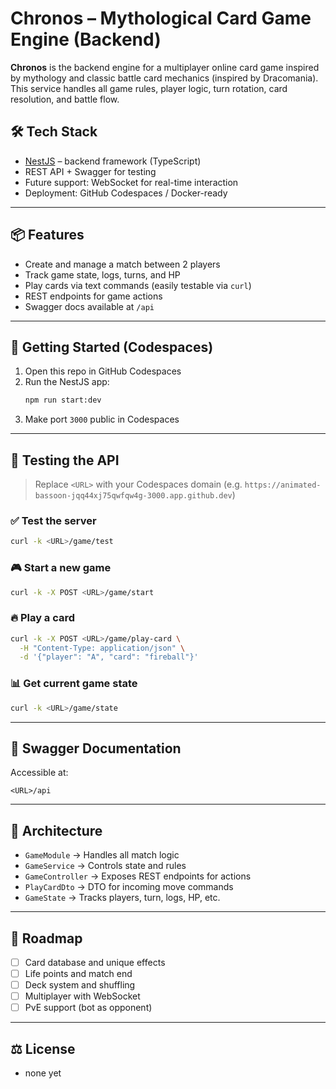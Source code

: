 # Chronos – Mythological Card Game Engine (Backend)

**Chronos** is the backend engine for a multiplayer online card game inspired by mythology and classic battle card mechanics (inspired by Dracomania). This service handles all game rules, player logic, turn rotation, card resolution, and battle flow.

## 🛠 Tech Stack

- [NestJS](https://nestjs.com/) – backend framework (TypeScript)
- REST API + Swagger for testing
- Future support: WebSocket for real-time interaction
- Deployment: GitHub Codespaces / Docker-ready

---

## 📦 Features

- Create and manage a match between 2 players
- Track game state, logs, turns, and HP
- Play cards via text commands (easily testable via `curl`)
- REST endpoints for game actions
- Swagger docs available at `/api`

---

## 🚀 Getting Started (Codespaces)

1. Open this repo in GitHub Codespaces  
2. Run the NestJS app:
   ```bash
   npm run start:dev
   ```
3. Make port `3000` public in Codespaces

---

## 🧪 Testing the API

> Replace `<URL>` with your Codespaces domain (e.g. `https://animated-bassoon-jqq44xj75qwfqw4g-3000.app.github.dev`)

### ✅ Test the server

```bash
curl -k <URL>/game/test
```

### 🎮 Start a new game

```bash
curl -k -X POST <URL>/game/start
```

### 🔥 Play a card

```bash
curl -k -X POST <URL>/game/play-card \
  -H "Content-Type: application/json" \
  -d '{"player": "A", "card": "fireball"}'
```

### 📊 Get current game state

```bash
curl -k <URL>/game/state
```

---

## 📘 Swagger Documentation

Accessible at:

```
<URL>/api
```

---

## 🧱 Architecture

- `GameModule` → Handles all match logic  
- `GameService` → Controls state and rules  
- `GameController` → Exposes REST endpoints for actions  
- `PlayCardDto` → DTO for incoming move commands  
- `GameState` → Tracks players, turn, logs, HP, etc.

---

## 📅 Roadmap

- [ ] Card database and unique effects  
- [ ] Life points and match end  
- [ ] Deck system and shuffling  
- [ ] Multiplayer with WebSocket  
- [ ] PvE support (bot as opponent)

---

## ⚖ License

- none yet